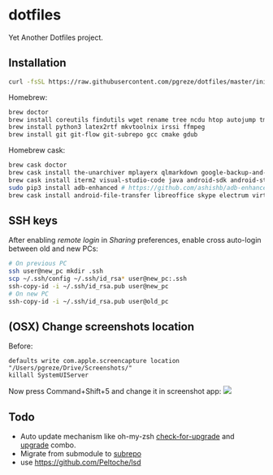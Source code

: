 # dotfiles

Yet Another Dotfiles project.

## Installation

```bash
curl -fsSL https://raw.githubusercontent.com/pgreze/dotfiles/master/init | sh
```

Homebrew:

```bash
brew doctor
brew install coreutils findutils wget rename tree ncdu htop autojump tmux
brew install python3 latex2rtf mkvtoolnix irssi ffmpeg
brew install git git-flow git-subrepo gcc cmake gdub
```

Homebrew cask:

```bash
brew cask doctor
brew cask install the-unarchiver mplayerx qlmarkdown google-backup-and-sync keepassxc flux
brew cask install iterm2 visual-studio-code java android-sdk android-studio
sudo pip3 install adb-enhanced # https://github.com/ashishb/adb-enhanced
brew cask install android-file-transfer libreoffice skype electrum virtualbox cyberduck
```

## SSH keys

After enabling *remote login* in *Sharing* preferences,
enable cross auto-login between old and new PCs:

```bash
# On previous PC
ssh user@new_pc mkdir .ssh
scp ~/.ssh/config ~/.ssh/id_rsa* user@new_pc:.ssh
ssh-copy-id -i ~/.ssh/id_rsa.pub user@new_pc
# On new PC
ssh-copy-id -i ~/.ssh/id_rsa.pub user@old_pc
```

## (OSX) Change screenshots location

Before:
```
defaults write com.apple.screencapture location "/Users/pgreze/Drive/Screenshots/"
killall SystemUIServer
```

Now press Command+Shift+5 and change it in screenshot app:
![](https://www.howtogeek.com/wp-content/uploads/2019/01/img_5c521fdaac323.jpg.pagespeed.ce.WG_Ijkk6kr.jpg)

## Todo

- Auto update mechanism like oh-my-zsh [check-for-upgrade](https://github.com/robbyrussell/oh-my-zsh/blob/master/tools/check_for_upgrade.sh) and [upgrade](https://github.com/robbyrussell/oh-my-zsh/blob/master/tools/upgrade.sh) combo.
- Migrate from submodule to [subrepo](https://github.com/ingydotnet/git-subrepo)
- use https://github.com/Peltoche/lsd
